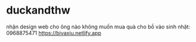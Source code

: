 # duckandthw

nhận design web cho ông nào không muốn mua quà cho bồ vào sinh nhật: 0968875471 
https://bivaxiu.netlify.app
